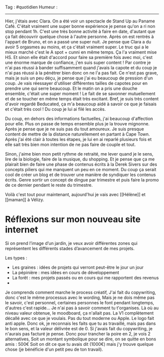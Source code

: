 Tag : #quotidien 
Humeur : 
***

Hier, j'étais avec Clara. 
On a été voir un spectacle de Stand Up au Paname Café.
C'était vraiment une super bonne expérience je pense qu'on a ri non stop pendant 1h. 
C'est une très bonne activité à faire en date, d'autant que ça fait découvrir quelque chose à l'autre personne. 
Après on est rentrés à l'appart de Bruno, et on a passé une super nuit.
Je pense que Clara a du avoir 5 orgasmes au moins, et ça c'était vraiment super.
Le truc qui a le mieux marché c'est le A spot + cunni en même temps. 
Ça l'a vraiment mise HS. 
Et sinon elle était d'accord pour faire sa première fois avec moi, c'est une énorme marque de confiance, j'en suis super content ! 
Par contre je n'ai pas réussi à bander suffisamment quand j'avais la capote et du coup je n'ai pas réussi à la pénétrer bien donc on ne l'a pas fait.
Ce n'est pas grave, mais je suis un peu déçu, je pense que j'ai eu beaucoup de pression d'un coup. 
Je vais réessayer d'utiliser différentes tailles de capotes pour en prendre une qui serre beaucoup. 
Et le matin on a pris une douche ensemble, c'était une super moment ! 
Le fait de se savonner mutuellement et de se toucher en même temps était très excitant.
Bref, je suis très content d'avoir regardé Beducated, ça m'a beaucoup aidé à savoir ce que je faisais et c'était très cool ! 
Du coup je lui ai filé les accès. 

Du coup, en dehors des informations factuelles, j'ai beaucoup d'affection pour elle. 
Plus on passe de temps ensemble plus je la trouve mignonne. 
Après je pense que je ne suis pas du tout amoureux.
Je suis presque content de mettre de la distance naturellement en partant à Cape Town.
Après j'ai été clair à toutes les étapes, je lui en ai reparlé plusieurs fois et elle sait très bien mon intention de ne pas faire de couple et tout. 

Sinon, j'aime bien mon petit rythme de retraité, me lever quand je le sens, lire de la biologie, faire de la musique, du shopping.
Et je pense que ça me plairait bien de faire une phase de contenus écrits à la Derek Sivers sur des concepts piliers qui me manquent un peu en ce moment. 
Du coup ça serait cool de créer un blog et de trouver une manière de syndiquer les contenus écrits.
Genre sortir un concept de dingue par trimestre et puis faire la promo de ce dernier pendant le reste du trimestre. 

Voilà c'est tout pour maintenant, aujourd'hui je vais avec [[Hélène]] et [[maman]] à Vélizy. 




# Réflexions sur mon nouveau site internet 
Si on prend l’image d’un jardin, je veux avoir différentes zones qui représentent les différents stades d’avancement de mes projets. 

Les types : 
- Les graines : idées de projets qui verront peut-être le jour un jour
- La pépinière : mes idées en cours de développement 
- La forêt : mes projets passés ou en cours qui me rapportent des revenus
- 




Je comprends comment marche le process créatif,
J'ai fait du copywriting, donc c'est le même processus avec le wording,
Mais je ne dois même pas le savoir, c'est personnel, certaines personnes le font pendant longtemps, d'autres c'est rapide... Je n'ai pas à savoir comment tu t'organises.
Là où au niveau valeur obtenue, le moodboard, ça n'allait pas.
La V1 complètement décallé avec ce que je voulais.
Pas du tout moderne ou Apple. 
Le logo fait anti apple.
Donc ok, je reconnais les faits que tu as travaillé, mais pas dans le bon sens, et la valeur délivrée est de 0.
Si j'avais fait du copywriting, je n'aurais pas facturé je pense. 
Donc pour trancher la poire en 2, je vois 2 alternatives,
Soit un montant symbolique pour se dire, on se quitte en bons amis : 500€
Soit on dit ce que tu avais dit (1000€) mais j'y trouve quelque chose (je bénéficie d'un petit peu de ton travail). 

 













